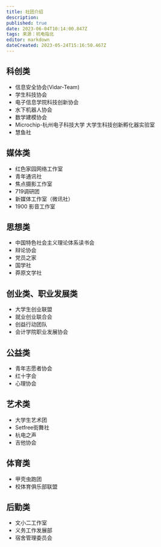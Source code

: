 ```yaml
---
title: 社团介绍
description: 
published: true
date: 2023-06-04T10:14:00.847Z
tags: 来源：杭电指北
editor: markdown
dateCreated: 2023-05-24T15:16:50.467Z
---
```


## 科创类

- 信息安全协会(Vidar-Team)
- 学生科技协会
- 电子信息学院科技创新协会
- 水下机器人协会
- 数学建模协会
- Microchip-杭州电子科技大学 大学生科技创新孵化器实验室
- 慧鱼社

## 媒体类

- 红色家园网络工作室
- 青年通讯社
- 焦点摄影工作室
- 719调研团
- 新媒体工作室（微讯社）
- 1900 影音工作室

## 思想类

- 中国特色社会主义理论体系读书会
- 辩论协会
- 党员之家
- 国学社
- 莽原文学社

## 创业类、职业发展类

- 大学生创业联盟
- 就业创业联合会
- 创益行动团队
- 会计学院职业发展协会

## 公益类

- 青年志愿者协会
- 红十字会
- 心理协会

## 艺术类

- 大学生艺术团
- Setfree街舞社
- 杭电之声
- 吉他协会

## 体育类

- 甲壳虫跑团
- 校体育俱乐部联盟

## 后勤类

- 文小二工作室
- 义务工作发展部
- 宿舍管理委员会
